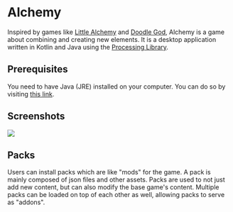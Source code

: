 # Alchemy

Inspired by games like [Little Alchemy](https://littlealchemy.com/) and [Doodle God](http://doodlegod.com/games/doodle-god/#all), Alchemy is a game about combining and creating new elements. It is a desktop application written in Kotlin and Java using the [Processing Library](https://processing.org/).

## Prerequisites

You need to have Java (JRE) installed on your computer. You can do so by visiting [this link](https://www.java.com/en/download/help/download_options.xml).

## Screenshots

![](https://cdn.discordapp.com/attachments/269226485951234068/664307072564985876/screenshot.png)

## Packs

Users can install packs which are like "mods" for the game. A pack is mainly composed of json files and other assets. Packs are used to not just add new content, but can also modify the base game's content. Multiple packs can be loaded on top of each other as well, allowing packs to serve as "addons".

